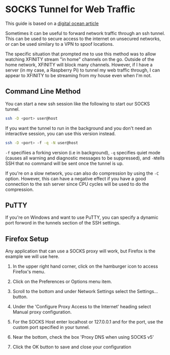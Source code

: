 # SOCKS Tunnel for Web Traffic

This guide is based on a [digital ocean article](https://www.digitalocean.com/community/tutorials/how-to-route-web-traffic-securely-without-a-vpn-using-a-socks-tunnel)

Sometimes it can be useful to forward network traffic through an ssh tunnel. This can be used to secure access to the internet on unsecured networks, or can be used similary to a VPN to spoof locations.

The specific situation that prompted me to use this method was to allow watching XFINITY stream "in home" channels on the go. Outside of the home network, XFINITY will block many channels. However, if I have a server (in my case, a Raspberry Pi) to tunnel my web traffic through, I can appear to XFINITY to be streaming from my house even when I'm not. 

## Command Line Method

You can start a new ssh session like the following to start our SOCKS tunnel.

```bash
ssh -D <port> user@host
```

If you want the tunnel to run in the background and you don't need an interactive session, you can use this version instead.

```bash
ssh -D <port> -f -q -N user@host
```

`-f` specifiies a forking version (i.e in background), `-q` specifies quiet mode (causes all warning and diagnostic messages to be suppressed), and `-N`tells SSH that no command will be sent once the tunnel is up. 

If you're on a slow network, you can also do compression by using the `-C` option. However, this can have a negative effect if you have a good connection to the ssh server since CPU cycles will be used to do the compression.

## PuTTY

If you're on Windows and want to use PuTTY, you can specify a dynamic port forword in the tunnels section of the SSH settings. 

## Firefox Setup

Any application that can use a SOCKS proxy will work, but Firefox is the example we will use here. 

1. In the upper right hand corner, click on the hamburger icon to access Firefox's menu.

2. Click on the Preferences or Options menu item.

3. Scroll to the bottom and under Network Settings select the Settings… button.

4. Under the 'Configure Proxy Access to the Internet' heading select Manual proxy configuration.

5. For the SOCKS Host enter localhost or 127.0.0.1 and for the port, use the custom port specified in your tunnel.

6. Near the bottom, check the box 'Proxy DNS when using SOCKS v5'

7. Click the OK button to save and close your configuration
